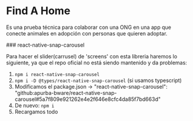 # Find A Home

Es una prueba técnica para colaborar con una ONG en una app que conecte animales en adopción con
personas que quieren adoptar.

### react-native-snap-carousel

Para hacer el slider(carrusel) de 'screens' con esta libreria haremos lo siguiente, ya que el repo oficial no está siendo
mantenido y da problemas:

1. `npm i react-native-snap-carousel`
2. `npm i -D @types/react-native-snap-carousel` (si usamos typescript)
2. Modificamos el package.json -> "react-native-snap-carousel": "github:apurba-bware/react-native-snap-carousel#5a7f809e921262e4e2f646e8cfc4da85f7bd663d"
3. De nuevo: `npm i`
4. Recargamos todo
